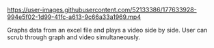 https://user-images.githubusercontent.com/52133386/177633928-994e5f02-1d99-41fc-a613-9c66a33a1969.mp4

Graphs data from an excel file and plays a video side by side. User can scrub through graph and video simultaneously.
